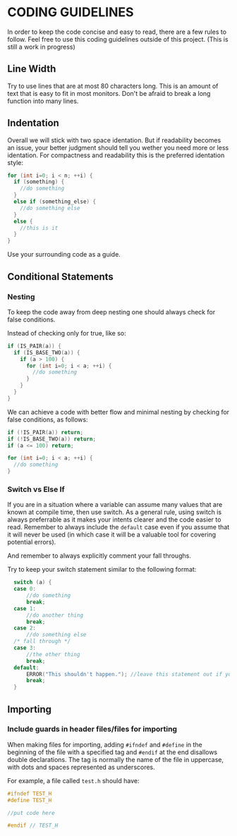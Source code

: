 # CODING GUIDELINES

In order to keep the code concise and easy to read, there are a few rules to follow. Feel free to use this coding guidelines outside of this project. (This is still a work in progress)

## Line Width

Try to use lines that are at most 80 characters long. This is an amount of text that is easy to fit in most monitors. Don't be afraid to break a long function into many lines.

## Indentation

Overall we will stick with two space identation. But if readability becomes an issue, your better judgment should tell you wether you need more or less identation. For compactness and readability this is the preferred identation style:

```c
for (int i=0; i < n; ++i) {
  if (something) {
    //do something
  }
  else if (something_else) {
    //do something else
  } 
  else {
    //this is it
  }
}
```
Use your surrounding code as a guide.

## Conditional Statements

### Nesting

To keep the code away from deep nesting one should always check for false conditions.

Instead of checking only for true, like so:

```c
if (IS_PAIR(a)) {
  if (IS_BASE_TWO(a)) {
    if (a > 100) {
      for (int i=0; i < a; ++i) {
        //do something
      }
    }
  }
}
```

We can achieve a code with better flow and minimal nesting by checking for false conditions, as follows:

```c
if (!IS_PAIR(a)) return;
if (!IS_BASE_TWO(a)) return;
if (a <= 100) return;

for (int i=0; i < a; ++i) {
  //do something
}
```

### Switch vs Else If

If you are in a situation where a variable can assume many values that are known at compile time, then use switch. As a general rule, using switch is always preferrable as it makes your intents clearer and the code easier to read. Remember to always include the `default` case even if you assume that it will never be used (in which case it will be a valuable tool for covering potential errors).

And remember to always explicitly comment your fall throughs.

Try to keep your switch statement similar to the following format:

```c
  switch (a) {
  case 0:
      //do something
      break;
  case 1:
      //do another thing
      break;
  case 2:
      //do something else
  /* fall through */
  case 3:
      //the other thing
      break;
  default:
      ERROR("This shouldn't happen."); //leave this statement out if you are planning on using default
      break;
  }
```

## Importing

### Include guards in header files/files for importing

When making files for importing, adding `#ifndef` and `#define` in the beginning of the file with a specified tag and `#endif` at the end disallows double declarations. The tag is normally the name of the file in uppercase, with dots and spaces represented as underscores.

For example, a file called `test.h` should have:

```c
#ifndef TEST_H
#define TEST_H

//put code here

#endif // TEST_H
```
